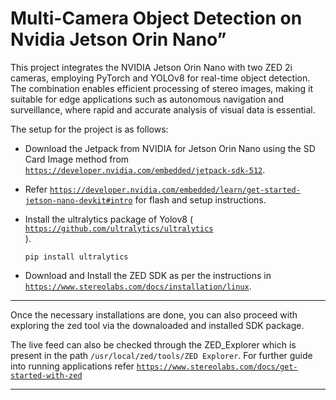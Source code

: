 # Multi-Camera Object Detection on Nvidia Jetson Orin Nano”


This project integrates the NVIDIA Jetson Orin Nano with two ZED 2i cameras, employing PyTorch and YOLOv8 for real-time object detection. The combination enables efficient processing of stereo images, making it suitable for edge applications such as autonomous navigation and surveillance, where rapid and accurate analysis of visual data is essential.

The setup for the project is as follows:

- Download the Jetpack from NVIDIA for Jetson Orin Nano using the SD Card Image method from <code>https://developer.nvidia.com/embedded/jetpack-sdk-512</code>.

- Refer <code>https://developer.nvidia.com/embedded/learn/get-started-jetson-nano-devkit#intro</code> for flash and setup instructions.

- Install the ultralytics package of Yolov8 (<code> https://github.com/ultralytics/ultralytics </code>).

      pip install ultralytics


- Download and Install the ZED SDK as per the instructions in <code>https://www.stereolabs.com/docs/installation/linux</code>.

---

Once the necessary installations are done, you can also proceed with exploring the zed tool via the downaloaded and installed SDK package.

The live feed can also be checked through the ZED_Explorer which is present in the path <code>/usr/local/zed/tools/ZED Explorer</code>. For further guide into running applications refer <code>https://www.stereolabs.com/docs/get-started-with-zed</code>



---



